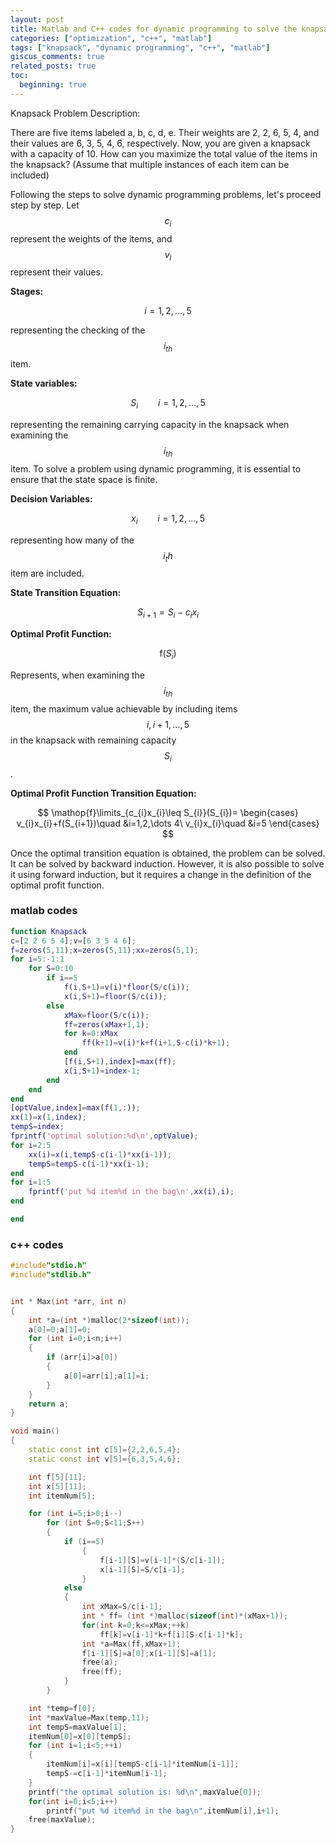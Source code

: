 ```yaml
---
layout: post
title: Matlab and C++ codes for dynamic programming to solve the knapsack problem
categories: ["optimization", "c++", "matlab"]
tags: ["knapsack", "dynamic programming", "c++", "matlab"]
giscus_comments: true
related_posts: true
toc:
  beginning: true
---
```


Knapsack Problem Description:

There are five items labeled a, b, c, d, e. Their weights are 2, 2, 6, 5, 4, and their values are 6, 3, 5, 4, 6, respectively. Now, you are given a knapsack with a capacity of 10. How can you maximize the total value of the items in the knapsack? (Assume that multiple instances of each item can be included)

Following the steps to solve dynamic programming problems, let's proceed step by step. Let $$c_i$$ represent the weights of the items, and $$v_i$$ represent their values.

**Stages:**

$$
i=1,2,\dots,5
$$

representing the checking of the $$i_{th}$$ item.

**State variables:**

$$
S_{i}\qquad i=1,2,\dots,5
$$

representing the remaining carrying capacity in the knapsack when examining the $$i_{th}$$ item. To solve a problem using dynamic programming, it is essential to ensure that the state space is finite.

**Decision Variables:**

$$
x_{i}\qquad i=1,2,\dots,5
$$

representing how many of the $$i_th$$ item are included.

**State Transition Equation:**

$$
S_{i+1}=S_{i}-c_{i}x_{i}
$$

**Optimal Profit Function:**

$$
\mathop{f}(S_{i})
$$

Represents, when examining the $$i_{th}$$ item, the maximum value achievable by including items $$i, i+1,\dots,5$$ in the knapsack with remaining capacity $$S_i$$.

**Optimal Profit Function Transition Equation:**

$$
\mathop{f}\limits_{c_{i}x_{i}\leq S_{i}}(S_{i})= \begin{cases} v_{i}x_{i}+f(S_{i+1})\quad &i=1,2,\dots 4\ v_{i}x_{i}\quad &i=5 \end{cases}
$$

Once the optimal transition equation is obtained, the problem can be solved. It can be solved by backward induction. However, it is also possible to solve it using forward induction, but it requires a change in the definition of the optimal profit function.

### matlab codes

```matlab
function Knapsack
c=[2 2 6 5 4];v=[6 3 5 4 6];
f=zeros(5,11);x=zeros(5,11);xx=zeros(5,1);
for i=5:-1:1
    for S=0:10
        if i==5
            f(i,S+1)=v(i)*floor(S/c(i));
            x(i,S+1)=floor(S/c(i));
        else
            xMax=floor(S/c(i));
            ff=zeros(xMax+1,1);
            for k=0:xMax
                ff(k+1)=v(i)*k+f(i+1,S-c(i)*k+1);
            end
            [f(i,S+1),index]=max(ff);
            x(i,S+1)=index-1;
        end
    end
end
[optValue,index]=max(f(1,:));
xx(1)=x(1,index);
tempS=index;
fprintf('optimal solution:%d\n',optValue);
for i=2:5
    xx(i)=x(i,tempS-c(i-1)*xx(i-1));
    tempS=tempS-c(i-1)*xx(i-1);
end
for i=1:5
    fprintf('put %d item%d in the bag\n',xx(i),i);
end

end
```

### c++ codes

```c++
#include"stdio.h"
#include"stdlib.h"


int * Max(int *arr, int n)
{
	int *a=(int *)malloc(2*sizeof(int));
	a[0]=0;a[1]=0;
	for (int i=0;i<n;i++)
	{
		if (arr[i]>a[0])
		{
			a[0]=arr[i];a[1]=i;
		}
	}
	return a;
}

void main()
{
	static const int c[5]={2,2,6,5,4};
	static const int v[5]={6,3,5,4,6};

	int f[5][11];
	int x[5][11];
	int itemNum[5];

	for (int i=5;i>0;i--)
		for (int S=0;S<11;S++)
		{
			if (i==5)
				{
					f[i-1][S]=v[i-1]*(S/c[i-1]);
					x[i-1][S]=S/c[i-1];
				}
			else
			{
				int xMax=S/c[i-1];
				int * ff= (int *)malloc(sizeof(int)*(xMax+1));
				for(int k=0;k<=xMax;++k)
					ff[k]=v[i-1]*k+f[i][S-c[i-1]*k];
				int *a=Max(ff,xMax+1);
				f[i-1][S]=a[0];x[i-1][S]=a[1];
				free(a);
				free(ff);
			}
		}

	int *temp=f[0];
	int *maxValue=Max(temp,11);
	int tempS=maxValue[1];
	itemNum[0]=x[0][tempS];
	for (int i=1;i<5;++i)
	{
		itemNum[i]=x[i][tempS-c[i-1]*itemNum[i-1]];
		tempS-=c[i-1]*itemNum[i-1];
	}
	printf("the optimal solution is: %d\n",maxValue[0]);
	for(int i=0;i<5;i++)
		printf("put %d item%d in the bag\n",itemNum[i],i+1);
	free(maxValue);
}
```
